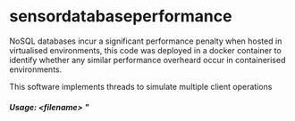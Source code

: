 # sensordatabaseperformance

<p>
NoSQL databases incur a significant performance penalty when hosted in virtualised environments, this code was deployed in a docker container to identify whether any similar performance overheard occur in containerised environments.
</p>

<p>
  This software implements threads to simulate multiple client operations
  </p>

<h5>
Usage: &ltfilename&gt <threads> <batchsize>"
  
  </h5>

